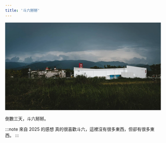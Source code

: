 ```yaml
---
title: '斗六掰掰'
---
```

![img](./img_ig/202006/002.webp)

倒數三天，斗六掰掰。

:::note 來自 2025 的感想
真的很喜歡斗六，這裡沒有很多東西，但卻有很多東西。
:::